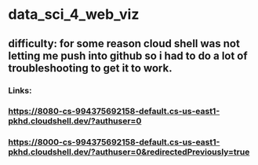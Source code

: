 # data_sci_4_web_viz

## difficulty: for some reason cloud shell was not letting me push into github so i had to do a lot of troubleshooting to get it to work.

### Links:

### https://8080-cs-994375692158-default.cs-us-east1-pkhd.cloudshell.dev/?authuser=0

### https://8000-cs-994375692158-default.cs-us-east1-pkhd.cloudshell.dev/?authuser=0&redirectedPreviously=true
